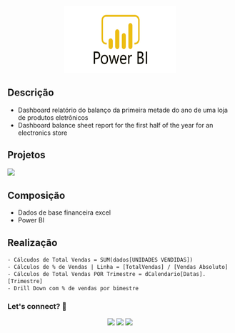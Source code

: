 <div align="center">
  <img src="https://github.com/Raii-Azevedo/ProjetosBI/blob/master/Power-Bi-Logo-PNG.png" width="250" height = "150">
</div>

## Descrição
- Dashboard relatório do balanço da primeira metade do ano de uma loja de produtos eletrônicos
- Dashboard balance sheet report for the first half of the year for an electronics store


## Projetos
![](https://github.com/Raii-Azevedo/ProjetosBI/tree/master/Performance%20de%20Vendas)

## Composição
- Dados de base financeira excel
- Power BI


## Realização
    - Cálcudos de Total Vendas = SUM(dados[UNIDADES VENDIDAS])
    - Cálculos de % de Vendas | Linha = [TotalVendas] / [Vendas Absoluto]
    - Cálculos de Total Vendas POR Trimestre = dCalendario[Datas].[Trimestre]
    - Drill Down com % de vendas por bimestre

  ### Let's connect? 🤝
  <div>
    <p align="center">
      <a href="https://www.linkedin.com/in/raissa-azevedo-555893120/"><img src="https://img.shields.io/badge/-LinkedIn-0077B5?style=flat&logo=Linkedin&logoColor=white"/></a>
      <a href="https://twitter.com/Raiissa_Azevedo"><img src="https://img.shields.io/badge/-Twitter-%231DA1F2?style=flat&logo=twitter&logoColor=white"/></a>
      <a href="https://www.instagram.com/raiissa.azevedo/"><img src="https://img.shields.io/badge/-Instagram-E4405F?style=flat&logo=instagram&logoColor=white"/></a>
  </p> </div></div>
</div>
